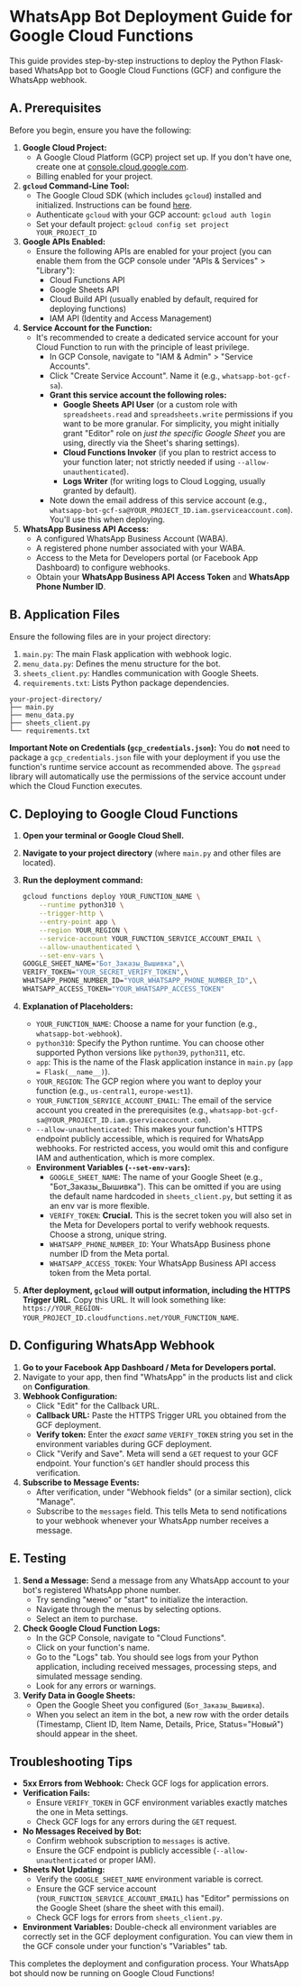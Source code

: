 # WhatsApp Bot Deployment Guide for Google Cloud Functions

This guide provides step-by-step instructions to deploy the Python Flask-based WhatsApp bot to Google Cloud Functions (GCF) and configure the WhatsApp webhook.

## A. Prerequisites

Before you begin, ensure you have the following:

1.  **Google Cloud Project:**
    *   A Google Cloud Platform (GCP) project set up. If you don't have one, create one at [console.cloud.google.com](https://console.cloud.google.com/).
    *   Billing enabled for your project.
2.  **`gcloud` Command-Line Tool:**
    *   The Google Cloud SDK (which includes `gcloud`) installed and initialized. Instructions can be found [here](https://cloud.google.com/sdk/docs/install).
    *   Authenticate `gcloud` with your GCP account: `gcloud auth login`
    *   Set your default project: `gcloud config set project YOUR_PROJECT_ID`
3.  **Google APIs Enabled:**
    *   Ensure the following APIs are enabled for your project (you can enable them from the GCP console under "APIs & Services" > "Library"):
        *   Cloud Functions API
        *   Google Sheets API
        *   Cloud Build API (usually enabled by default, required for deploying functions)
        *   IAM API (Identity and Access Management)
4.  **Service Account for the Function:**
    *   It's recommended to create a dedicated service account for your Cloud Function to run with the principle of least privilege.
        *   In GCP Console, navigate to "IAM & Admin" > "Service Accounts".
        *   Click "Create Service Account". Name it (e.g., `whatsapp-bot-gcf-sa`).
        *   **Grant this service account the following roles:**
            *   **Google Sheets API User** (or a custom role with `spreadsheets.read` and `spreadsheets.write` permissions if you want to be more granular. For simplicity, you might initially grant "Editor" role on *just the specific Google Sheet* you are using, directly via the Sheet's sharing settings).
            *   **Cloud Functions Invoker** (if you plan to restrict access to your function later; not strictly needed if using `--allow-unauthenticated`).
            *   **Logs Writer** (for writing logs to Cloud Logging, usually granted by default).
        *   Note down the email address of this service account (e.g., `whatsapp-bot-gcf-sa@YOUR_PROJECT_ID.iam.gserviceaccount.com`). You'll use this when deploying.
5.  **WhatsApp Business API Access:**
    *   A configured WhatsApp Business Account (WABA).
    *   A registered phone number associated with your WABA.
    *   Access to the Meta for Developers portal (or Facebook App Dashboard) to configure webhooks.
    *   Obtain your **WhatsApp Business API Access Token** and **WhatsApp Phone Number ID**.

## B. Application Files

Ensure the following files are in your project directory:

1.  `main.py`: The main Flask application with webhook logic.
2.  `menu_data.py`: Defines the menu structure for the bot.
3.  `sheets_client.py`: Handles communication with Google Sheets.
4.  `requirements.txt`: Lists Python package dependencies.

```
your-project-directory/
├── main.py
├── menu_data.py
├── sheets_client.py
└── requirements.txt
```

**Important Note on Credentials (`gcp_credentials.json`):**
You do **not** need to package a `gcp_credentials.json` file with your deployment if you use the function's runtime service account as recommended above. The `gspread` library will automatically use the permissions of the service account under which the Cloud Function executes.

## C. Deploying to Google Cloud Functions

1.  **Open your terminal or Google Cloud Shell.**
2.  **Navigate to your project directory** (where `main.py` and other files are located).
3.  **Run the deployment command:**

    ```bash
    gcloud functions deploy YOUR_FUNCTION_NAME \
        --runtime python310 \
        --trigger-http \
        --entry-point app \
        --region YOUR_REGION \
        --service-account YOUR_FUNCTION_SERVICE_ACCOUNT_EMAIL \
        --allow-unauthenticated \
        --set-env-vars \
    GOOGLE_SHEET_NAME="Бот_Заказы_Вышивка",\
    VERIFY_TOKEN="YOUR_SECRET_VERIFY_TOKEN",\
    WHATSAPP_PHONE_NUMBER_ID="YOUR_WHATSAPP_PHONE_NUMBER_ID",\
    WHATSAPP_ACCESS_TOKEN="YOUR_WHATSAPP_ACCESS_TOKEN"
    ```

4.  **Explanation of Placeholders:**
    *   `YOUR_FUNCTION_NAME`: Choose a name for your function (e.g., `whatsapp-bot-webhook`).
    *   `python310`: Specify the Python runtime. You can choose other supported Python versions like `python39`, `python311`, etc.
    *   `app`: This is the name of the Flask application instance in `main.py` (`app = Flask(__name__)`).
    *   `YOUR_REGION`: The GCP region where you want to deploy your function (e.g., `us-central1`, `europe-west1`).
    *   `YOUR_FUNCTION_SERVICE_ACCOUNT_EMAIL`: The email of the service account you created in the prerequisites (e.g., `whatsapp-bot-gcf-sa@YOUR_PROJECT_ID.iam.gserviceaccount.com`).
    *   `--allow-unauthenticated`: This makes your function's HTTPS endpoint publicly accessible, which is required for WhatsApp webhooks. For restricted access, you would omit this and configure IAM and authentication, which is more complex.
    *   **Environment Variables (`--set-env-vars`):**
        *   `GOOGLE_SHEET_NAME`: The name of your Google Sheet (e.g., "Бот_Заказы_Вышивка"). This can be omitted if you are using the default name hardcoded in `sheets_client.py`, but setting it as an env var is more flexible.
        *   `VERIFY_TOKEN`: **Crucial.** This is the secret token you will also set in the Meta for Developers portal to verify webhook requests. Choose a strong, unique string.
        *   `WHATSAPP_PHONE_NUMBER_ID`: Your WhatsApp Business phone number ID from the Meta portal.
        *   `WHATSAPP_ACCESS_TOKEN`: Your WhatsApp Business API access token from the Meta portal.

5.  **After deployment, `gcloud` will output information, including the HTTPS Trigger URL.** Copy this URL. It will look something like: `https://YOUR_REGION-YOUR_PROJECT_ID.cloudfunctions.net/YOUR_FUNCTION_NAME`.

## D. Configuring WhatsApp Webhook

1.  **Go to your Facebook App Dashboard / Meta for Developers portal.**
2.  Navigate to your app, then find "WhatsApp" in the products list and click on **Configuration**.
3.  **Webhook Configuration:**
    *   Click "Edit" for the Callback URL.
    *   **Callback URL:** Paste the HTTPS Trigger URL you obtained from the GCF deployment.
    *   **Verify token:** Enter the *exact same* `VERIFY_TOKEN` string you set in the environment variables during GCF deployment.
    *   Click "Verify and Save". Meta will send a `GET` request to your GCF endpoint. Your function's `GET` handler should process this verification.
4.  **Subscribe to Message Events:**
    *   After verification, under "Webhook fields" (or a similar section), click "Manage".
    *   Subscribe to the `messages` field. This tells Meta to send notifications to your webhook whenever your WhatsApp number receives a message.

## E. Testing

1.  **Send a Message:** Send a message from any WhatsApp account to your bot's registered WhatsApp phone number.
    *   Try sending "меню" or "start" to initialize the interaction.
    *   Navigate through the menus by selecting options.
    *   Select an item to purchase.
2.  **Check Google Cloud Function Logs:**
    *   In the GCP Console, navigate to "Cloud Functions".
    *   Click on your function's name.
    *   Go to the "Logs" tab. You should see logs from your Python application, including received messages, processing steps, and simulated message sending.
    *   Look for any errors or warnings.
3.  **Verify Data in Google Sheets:**
    *   Open the Google Sheet you configured (`Бот_Заказы_Вышивка`).
    *   When you select an item in the bot, a new row with the order details (Timestamp, Client ID, Item Name, Details, Price, Status="Новый") should appear in the sheet.

## Troubleshooting Tips

*   **5xx Errors from Webhook:** Check GCF logs for application errors.
*   **Verification Fails:**
    *   Ensure `VERIFY_TOKEN` in GCF environment variables exactly matches the one in Meta settings.
    *   Check GCF logs for any errors during the `GET` request.
*   **No Messages Received by Bot:**
    *   Confirm webhook subscription to `messages` is active.
    *   Ensure the GCF endpoint is publicly accessible (`--allow-unauthenticated` or proper IAM).
*   **Sheets Not Updating:**
    *   Verify the `GOOGLE_SHEET_NAME` environment variable is correct.
    *   Ensure the GCF service account (`YOUR_FUNCTION_SERVICE_ACCOUNT_EMAIL`) has "Editor" permissions on the Google Sheet (share the sheet with this email).
    *   Check GCF logs for errors from `sheets_client.py`.
*   **Environment Variables:** Double-check all environment variables are correctly set in the GCF deployment configuration. You can view them in the GCF console under your function's "Variables" tab.

This completes the deployment and configuration process. Your WhatsApp bot should now be running on Google Cloud Functions!
```
